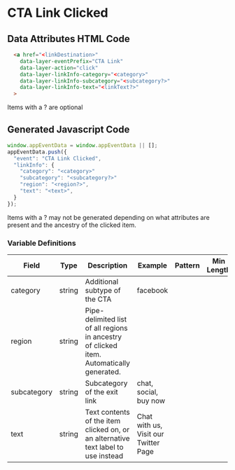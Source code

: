 # CTA Link Clicked

## Data Attributes HTML Code

```html
  <a href="<linkDestination>"
    data-layer-eventPrefix="CTA Link"
    data-layer-action="click"
    data-layer-linkInfo-category="<category>"
    data-layer-linkInfo-subcategory="<subcategory?>"
    data-layer-linkInfo-text="<linkText?>"
  >
```

Items with a ? are optional

## Generated Javascript Code

```js
window.appEventData = window.appEventData || [];
appEventData.push({
  "event": "CTA Link Clicked",
  "linkInfo": {
    "category": "<category>"
    "subcategory": "<subcategory?>"
    "region": "<region?>",
    "text": "<text>",
  }
});
```

Items with a ? may not be generated depending on what attributes are present and the ancestry of the clicked item.

### Variable Definitions

|Field|Type|Description|Example|Pattern|Min Length|Max Length|Minimum|Maximum|Multiple Of|
| --- | --- | --- | --- | --- | --- | --- | --- | --- | --- |
|category|string|Additional subtype of the CTA|facebook|
|region|string|Pipe-delimited list of all regions in ancestry of clicked item. Automatically generated.|
|subcategory|string|Subcategory of the exit link|chat, social, buy now|
|text|string|Text contents of the item clicked on, or an alternative text label to use instead|Chat with us, Visit our Twitter Page|